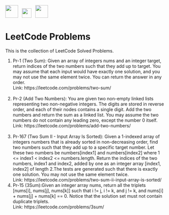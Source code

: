 <p float="left">
  <img src="https://cdn.iconscout.com/icon/free/png-256/leetcode-3521542-2944960.png" width="40" height="40">
  &nbsp;
  <img src="https://us.123rf.com/450wm/juliarstudio/juliarstudio1602/juliarstudio160202524/51973336-right-arrow-black-simple-icon-isolated-on-white-background.jpg?ver=6" width="30" height="30">
  &nbsp;
  <img src="https://upload.wikimedia.org/wikipedia/commons/thumb/c/c3/Python-logo-notext.svg/1200px-Python-logo-notext.svg.png" width="40" height="40">
</p>

# LeetCode Problems
This is the collection of LeetCode Solved Problems.

<ol type = "1">
  <li> Pr-1 (Two Sum): Given an array of integers nums and an integer target, return indices of the two numbers such that they add up to target. You may assume that each input would have exactly one solution, and you may not use the same element twice. You can return the answer in any order.
    <br>Link: https://leetcode.com/problems/two-sum/ </li> <br>
  <li> Pr-2 (Add Two Numbers): You are given two non-empty linked lists representing two non-negative integers. The digits are stored in reverse order, and each of their nodes contains a single digit. Add the two numbers and return the sum as a linked list. You may assume the two numbers do not contain any leading zero, except the number 0 itself. <br>Link: https://leetcode.com/problems/add-two-numbers/ </li><br>
  <li>Pr-167 (Two Sum II - Input Array Is Sorted): Given a 1-indexed array of integers numbers that is already sorted in non-decreasing order, find two numbers such that they add up to a specific target number. Let these two numbers be numbers[index1] and numbers[index2] where 1 <= index1 < index2 <= numbers.length.
Return the indices of the two numbers, index1 and index2, added by one as an integer array [index1, index2] of length 2.The tests are generated such that there is exactly one solution. You may not use the same element twice.
<br> Link: https://leetcode.com/problems/two-sum-ii-input-array-is-sorted/ </li>
  <li>Pr-15 (3Sum):Given an integer array nums, return all the triplets [nums[i], nums[j], nums[k]] such that i != j, i != k, and j != k, and nums[i] + nums[j] + nums[k] == 0. Notice that the solution set must not contain duplicate triplets. 
  <br> Link: https://leetcode.com/problems/3sum/ </li>
</ol>
